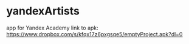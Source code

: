 # yandexArtists

app for Yandex Academy
link to apk: https://www.dropbox.com/s/kfqx17z6pxgsqe5/emptyProject.apk?dl=0
